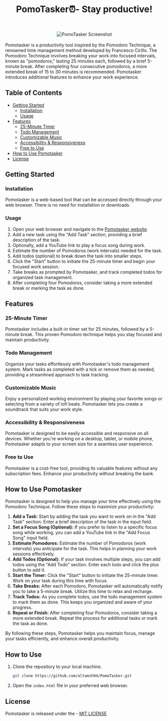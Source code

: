 <div align='center'>
  <h1>PomoTasker⏰- Stay productive!</h1>
</div>
<br>
<div align='center'>
  <br>
  <img src="https://github.com/altamsh04/PomoTasker/assets/84860267/d218709f-6f54-4e11-a6dd-bd0d68f36f27" alt="PomoTasker Screenshot">
  <br>
<!--   <a href="https://altamsh04.github.io/PomoTasker/" target="_blank">
    <button>View live</button>
  </a> -->
</div>
<br>
Pomotasker is a productivity tool inspired by the Pomodoro Technique, a renowned time management method developed by Francesco Cirillo. The Pomodoro Technique involves breaking your work into focused intervals, known as "pomodoros," lasting 25 minutes each, followed by a brief 5-minute break. After completing four consecutive pomodoros, a more extended break of 15 to 30 minutes is recommended. Pomotasker introduces additional features to enhance your work experience.

## Table of Contents

- [Getting Started](#getting-started)
  - [Installation](#installation)
  - [Usage](#usage)
- [Features](#features)
  - [25-Minute Timer](#25-minute-timer)
  - [Todo Management](#todo-management)
  - [Customizable Music](#customizable-music)
  - [Accessibility & Responsiveness](#accessibility--responsiveness)
  - [Free to Use](#free-to-use)
- [How to Use Pomotasker](#how-to-use-pomotasker)
- [License](#license)

## Getting Started

### Installation
Pomotasker is a web-based tool that can be accessed directly through your web browser. There is no need for installation or downloads.

### Usage
1. Open your web browser and navigate to the [Pomotasker website](#).
2. Add a new task using the "Add Task" section, providing a brief description of the task.
3. Optionally, add a YouTube link to play a focus song during work.
4. Estimate the number of Pomodoros (work intervals) needed for the task.
5. Add todos (optional) to break down the task into smaller steps.
6. Click the "Start" button to initiate the 25-minute timer and begin your focused work session.
7. Take breaks as prompted by Pomotasker, and track completed todos for organized task management.
8. After completing four Pomodoros, consider taking a more extended break or marking the task as done.

## Features
### 25-Minute Timer
Pomotasker includes a built-in timer set for 25 minutes, followed by a 5-minute break. This proven Pomodoro technique helps you stay focused and maintain productivity.

### Todo Management
Organize your tasks effortlessly with Pomotasker's todo management system. Mark tasks as completed with a tick or remove them as needed, providing a streamlined approach to task tracking.

### Customizable Music
Enjoy a personalized working environment by playing your favorite songs or selecting from a variety of lofi beats. Pomotasker lets you create a soundtrack that suits your work style.

### Accessibility & Responsiveness
Pomotasker is designed to be easily accessible and responsive on all devices. Whether you're working on a desktop, tablet, or mobile phone, Pomotasker adapts to your screen size for a seamless user experience.

### Free to Use
Pomotasker is a cost-free tool, providing its valuable features without any subscription fees. Enhance your productivity without breaking the bank.

## How to Use Pomotasker
Pomotasker is designed to help you manage your time effectively using the Pomodoro Technique. Follow these steps to maximize your productivity:

1. **Add a Task:** Start by adding the task you want to work on in the "Add Task" section. Enter a brief description of the task in the input field.
2. **Set a Focus Song (Optional):** If you prefer to listen to a specific focus song while working, you can add a YouTube link in the "Add Focus Song" input field.
3. **Estimate Pomodoros:** Estimate the number of Pomodoros (work intervals) you anticipate for the task. This helps in planning your work sessions effectively.
4. **Add Todos (Optional):** If your task involves multiple steps, you can add todos using the "Add Todo" section. Enter each todo and click the plus button to add it.
5. **Start the Timer:** Click the "Start" button to initiate the 25-minute timer. Work on your task during this time with focus.
6. **Take Breaks:** After each Pomodoro, Pomotasker will automatically notify you to take a 5-minute break. Utilize this time to relax and recharge.
7. **Track Todos:** As you complete todos, use the todo management system to mark them as done. This keeps you organized and aware of your progress.
8. **Repeat or Finish:** After completing four Pomodoros, consider taking a more extended break. Repeat the process for additional tasks or mark the task as done.

By following these steps, Pomotasker helps you maintain focus, manage your tasks efficiently, and enhance overall productivity.

## How to Use
1. Clone the repository to your local machine.
   ```bash
   git clone https://github.com/altamsh04/PomoTasker.git
   ```
2. Open the `index.html` file in your preferred web browser.

## License
Pomotasker is released under the - [MIT LICENSE](LICENSE)
